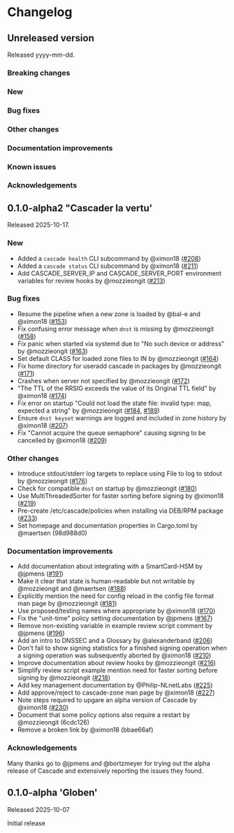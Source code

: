 # Changelog

<!-- Changelog template (remove empty sections on release of a version)
## Unreleased version

Released yyyy-mm-dd.

### Breaking changes
### New
### Bug fixes
### Other changes
### Documentation improvements
### Known issues
### Acknowledgements
-->

## Unreleased version

Released yyyy-mm-dd.

### Breaking changes
### New
### Bug fixes
### Other changes
### Documentation improvements
### Known issues
### Acknowledgements


## 0.1.0-alpha2 "Cascader la vertu'

Released 2025-10-17.

### New

- Added a `cascade health` CLI subcommand by @ximon18 ([#208])
- Added a `cascade status` CLI subcommand by @ximon18 ([#211])
- Add CASCADE_SERVER_IP and CASCADE_SERVER_PORT environment variables for
  review hooks by @mozzieongit ([#213])

### Bug fixes

- Resume the pipeline when a new zone is loaded by @bal-e and @ximon18 ([#153])
- Fix confusing error message when `dnst` is missing by @mozzieongit ([#158])
- Fix panic when started via systemd due to "No such device or address" by
  @mozzieongit ([#163])
- Set default CLASS for loaded zone files to IN by @mozzieongit ([#164])
- Fix home directory for useradd cascade in packages by @mozzieongit ([#171])
- Crashes when server not specified by @mozzieongit ([#172])
- "The TTL of the RRSIG exceeds the value of its Original TTL field" by
  @ximon18 ([#174])
- Fix error on startup "Could not load the state file: invalid type: map,
  expected a string" by @mozzieongit ([#184], [#189])
- Ensure `dnst keyset` warnings are logged and included in zone history
  by @ximon18 ([#207])
- Fix "Cannot acquire the queue semaphore" causing signing to be cancelled
  by @ximon18 ([#209])

### Other changes

- Introduce stdout/stderr log targets to replace using File to log to stdout by
  @mozzieongit ([#176])
- Check for compatible `dnst` on startup by @mozzieongit ([#180])
- Use MultiThreadedSorter for faster sorting before signing by @ximon18
  ([#219])
- Pre-create /etc/cascade/policies when installing via DEB/RPM package ([#233])
- Set homepage and documentation properties in Cargo.toml by @maertsen
  (98d988d0)

### Documentation improvements

- Add documentation about integrating with a SmartCard-HSM by @jpmens ([#191])
- Make it clear that state is human-readable but not writable by @mozzieongit
  and @maertsen ([#188])
- Explicitly mention the need for config reload in the config file format man
  page by @mozzieongit ([#181])
- Use proposed/testing names where appropriate by @ximon18 ([#170])
- Fix the "unit-time" policy setting documentation by @jpmens ([#167])
- Remove non-existing variable in example review script comment by @jpmens
  ([#196])
- Add an intro to DNSSEC and a Glossary by @alexanderband ([#206]) 
- Don't fail to show signing statistics for a finished signing operation when
  a signing operation was subsequently aborted by @ximon18 ([#210])
- Improve documentation about review hooks by @mozzieongit ([#216])
- Simplify review script example mention need for faster sorting before
  signing by @mozzieongit ([#218])
- Add key management documentation by @Philip-NLnetLabs ([#225])
- Add approve/reject to cascade-zone man page by @ximon18 ([#227])
- Note steps required to upgare an alpha version of Cascade by @ximon18 ([#230])
- Document that some policy options also require a restart by @mozzieongit
  (6cdc126)
- Remove a broken link by @ximon18 (bbae66af)

### Acknowledgements

Many thanks go to @jpmens and @bortzmeyer for trying out the alpha release of
Cascade and extensively reporting the issues they found.

[#153]: https://github.com/NLnetLabs/cascade/pull/153
[#158]: https://github.com/NLnetLabs/cascade/pull/158
[#163]: https://github.com/NLnetLabs/cascade/pull/163
[#164]: https://github.com/NLnetLabs/cascade/pull/164
[#167]: https://github.com/NLnetLabs/cascade/pull/167
[#170]: https://github.com/NLnetLabs/cascade/pull/170
[#171]: https://github.com/NLnetLabs/cascade/pull/171
[#172]: https://github.com/NLnetLabs/cascade/pull/172
[#174]: https://github.com/NLnetLabs/cascade/pull/174
[#176]: https://github.com/NLnetLabs/cascade/pull/176
[#180]: https://github.com/NLnetLabs/cascade/pull/180
[#181]: https://github.com/NLnetLabs/cascade/pull/181
[#184]: https://github.com/NLnetLabs/cascade/pull/184
[#188]: https://github.com/NLnetLabs/cascade/pull/188
[#189]: https://github.com/NLnetLabs/cascade/pull/189
[#191]: https://github.com/NLnetLabs/cascade/pull/191
[#196]: https://github.com/NLnetLabs/cascade/pull/196
[#206]: https://github.com/NLnetLabs/cascade/pull/206
[#207]: https://github.com/NLnetLabs/cascade/pull/207
[#208]: https://github.com/NLnetLabs/cascade/pull/208
[#209]: https://github.com/NLnetLabs/cascade/pull/209
[#210]: https://github.com/NLnetLabs/cascade/pull/210
[#211]: https://github.com/NLnetLabs/cascade/pull/211
[#213]: https://github.com/NLnetLabs/cascade/pull/213
[#216]: https://github.com/NLnetLabs/cascade/pull/216
[#217]: https://github.com/NLnetLabs/cascade/pull/217
[#218]: https://github.com/NLnetLabs/cascade/pull/218
[#219]: https://github.com/NLnetLabs/cascade/pull/219
[#225]: https://github.com/NLnetLabs/cascade/pull/225
[#227]: https://github.com/NLnetLabs/cascade/pull/227
[#230]: https://github.com/NLnetLabs/cascade/pull/230
[#233]: https://github.com/NLnetLabs/cascade/pull/233


## 0.1.0-alpha 'Globen'

Released 2025-10-07

Initial release
